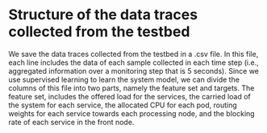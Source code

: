 # Structure of the data traces collected from the testbed

We save the data traces collected from the testbed in a .csv file. 
In this file, each line includes the data of each sample collected in each time step (i.e., aggregated information over a monitoring step that is 5 seconds).
Since we use supervised learning to learn the system model, we can divide the columns of this file into two parts, namely the feature set and targets. The feature set, includes the offered load for the services, the carried load of the system for each service, the allocated CPU for each pod, routing weights for each service towards each processing node, and the blocking rate of each service in the front node. 
